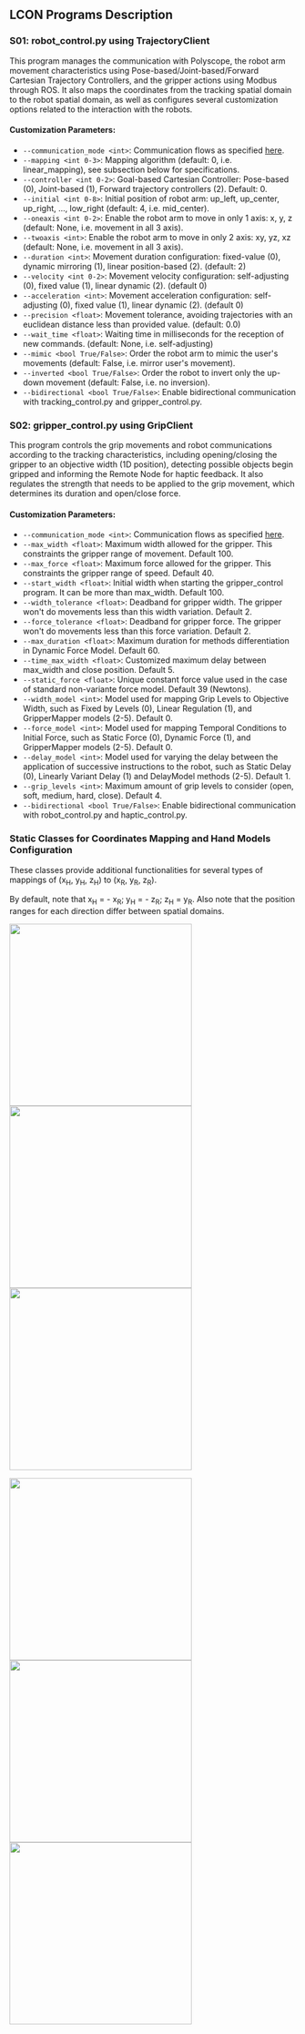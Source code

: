 ## LCON Programs Description

### S01: robot_control.py using TrajectoryClient

This program manages the communication with Polyscope, the robot arm movement characteristics using Pose-based/Joint-based/Forward Cartesian Trajectory Controllers, and the gripper actions using Modbus through ROS. It also maps the coordinates from the tracking spatial domain to the robot spatial domain, as well as configures several customization options related to the interaction with the robots.

#### Customization Parameters:

- ``--communication_mode <int>``: Communication flows as specified [here](https://github.com/xriteamupv/Haptic_Teleop/tree/main/comms).
- ``--mapping <int 0-3>``: Mapping algorithm (default: 0, i.e. linear_mapping), see subsection below for specifications.
- ``--controller <int 0-2>``: Goal-based Cartesian Controller: Pose-based (0), Joint-based (1), Forward trajectory controllers (2). Default: 0.
- ``--initial <int 0-8>``: Initial position of robot arm: up_left, up_center, up_right, ..., low_right (default: 4, i.e. mid_center).
- ``--oneaxis <int 0-2>``: Enable the robot arm to move in only 1 axis: x, y, z (default: None, i.e. movement in all 3 axis). 
- ``--twoaxis <int>``: Enable the robot arm to move in only 2 axis: xy, yz, xz (default: None, i.e. movement in all 3 axis). 
- ``--duration <int>``: Movement duration configuration: fixed-value (0), dynamic mirroring (1), linear position-based (2). (default: 2)
- ``--velocity <int 0-2>``: Movement velocity configuration: self-adjusting (0), fixed value (1), linear dynamic (2). (default 0)
- ``--acceleration <int>``: Movement acceleration configuration: self-adjusting (0), fixed value (1), linear dynamic (2). (default 0)
- ``--precision <float>``: Movement tolerance, avoiding trajectories with an euclidean distance less than provided value. (default: 0.0)
- ``--wait_time <float>``: Waiting time in milliseconds for the reception of new commands. (default: None, i.e. self-adjusting)
- ``--mimic <bool True/False>``: Order the robot arm to mimic the user's movements (default: False, i.e. mirror user's movement).
- ``--inverted <bool True/False>``: Order the robot to invert only the up-down movement (default: False, i.e. no inversion).
- ``--bidirectional <bool True/False>``: Enable bidirectional communication with tracking_control.py and gripper_control.py.

### S02: gripper_control.py using GripClient

This program controls the grip movements and robot communications according to the tracking characteristics, including opening/closing the gripper to an objective width (1D position), detecting possible objects begin gripped and informing the Remote Node for haptic feedback. It also regulates the strength that needs to be applied to the grip movement, which determines its duration and open/close force.

#### Customization Parameters:

- ``--communication_mode <int>``: Communication flows as specified [here](https://github.com/xriteamupv/Haptic_Teleop/tree/main/comms).
- ``--max_width <float>``: Maximum width allowed for the gripper. This constraints the gripper range of movement. Default 100.
- ``--max_force <float>``: Maximum force allowed for the gripper. This constraints the gripper range of speed. Default 40.
- ``--start_width <float>``: Initial width when starting the gripper_control program. It can be more than max_width. Default 100.
- ``--width_tolerance <float>``: Deadband for gripper width. The gripper won't do movements less than this width variation. Default 2.
- ``--force_tolerance <float>``: Deadband for gripper force. The gripper won't do movements less than this force variation. Default 2.
- ``--max_duration <float>``: Maximum duration for methods differentiation in Dynamic Force Model. Default 60.
- ``--time_max_width <float>``: Customized maximum delay between max_width and close position. Default 5.
- ``--static_force <float>``: Unique constant force value used in the case of standard non-variante force model. Default 39 (Newtons).
- ``--width_model <int>``: Model used for mapping Grip Levels to Objective Width, such as Fixed by Levels (0), Linear Regulation (1), and GripperMapper models (2-5). Default 0.
- ``--force_model <int>``: Model used for mapping Temporal Conditions to Initial Force, such as Static Force (0), Dynamic Force (1), and GripperMapper models (2-5). Default 0.
- ``--delay_model <int>``: Model used for varying the delay between the application of successive instructions to the robot, such as Static Delay (0), Linearly Variant Delay (1) and DelayModel methods (2-5). Default 1.
- ``--grip_levels <int>``: Maximum amount of grip levels to consider (open, soft, medium, hard, close). Default 4.
- ``--bidirectional <bool True/False>``: Enable bidirectional communication with robot_control.py and haptic_control.py.

### Static Classes for Coordinates Mapping and Hand Models Configuration

These classes provide additional functionalities for several types of mappings of (x<sub>H</sub>, y<sub>H</sub>, z<sub>H</sub>) to (x<sub>R</sub>, y<sub>R</sub>, z<sub>R</sub>).

By default, note that x<sub>H</sub> = - x<sub>R</sub>; y<sub>H</sub> = - z<sub>R</sub>; z<sub>H</sub> =  y<sub>R</sub>. Also note that the position ranges for each direction differ between spatial domains.

<img src="../../../images/Camera_X-axis.gif" width="320"/> <img src="../../../images/Camera_Y-axis.gif" width="320"/> <img src="../../../images/Camera_Z-axis.gif" width="320"/>

<img src="../../../images/Robot_X-axis2.gif" width="320"/> <img src="../../../images/Robot_Z-axis2.gif" width="320"/> <img src="../../../images/Robot_Y-axis2.gif" width="320"/>
